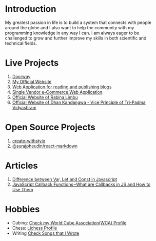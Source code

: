 # Introduction
My greatest passion in life is to build a system that connects with people around the globe and I also want to help the community with my programming knowledge in any way I can. I am always eager to be challenged to grow and further improve my skills in both scientific and technical fields. 

# Live Projects
1. [Doorway](http://doorway.com.np/)
2. [My Official Website](https://www.surajpheudin.com.np/)
3. [Web Application for reading and publishing blogs](https://project-blooog.vercel.app/)
4. [Single Vendor e-Commerce Web Application](https://commerce-fox.vercel.app/)
5. [Official Website of Rabina Limbu](https://www.rabinalimbu.com.np/)
6. [Official Website of Dhan Kandangwa - Vice Principle of Tri-Padma Vidyashram](https://www.dhanbahadurkandangwa.com.np/)

# Open Source Projects
1. [create-withstyle](https://www.npmjs.com/package/create-withstyle)
2. [@surajpheudin/react-markdown](https://www.npmjs.com/package/@surajpheudin/react-markdown)

# Articles
1. [Difference between Var, Let and Const in Javascript](https://www.surajpheudin.com.np/blogs/61e29d311524b21aa096a500)
2. [JavaScript Callback Functions – What are Callbacks in JS and How to Use Them](https://www.surajpheudin.com.np/blogs/630f6425b53e88000487e24c)


# Hobbies

- Cubing: [Check my World Cube Association(WCA) Profile](https://www.worldcubeassociation.org/persons/2017PHEU01)
- Chess: [Lichess Profile](https://lichess.org/@/suraj_pheudin)
- Writing [Check Songs that I Wrote](https://www.youtube.com/watch?v=r7H8kocz0-o&list=PLAHqIVBNigc-guVX99WoBb6IAYloSqsAT)


